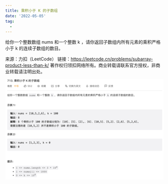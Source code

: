 ```yaml
---
title: 乘积小于 K 的子数组
date: '2022-05-05'
tag:
  - 
---
```

给你一个整数数组 nums 和一个整数 k ，请你返回子数组内所有元素的乘积严格小于 k 的连续子数组的数目。

来源：力扣（LeetCode）
链接：<https://leetcode.cn/problems/subarray-product-less-than-k/>
著作权归领扣网络所有。商业转载请联系官方授权，非商业转载请注明出处。

![alt](./image/example.png)

